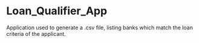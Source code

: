 # Loan_Qualifier_App
Application used to generate a .csv file, listing banks which match the loan criteria of the applicant.

